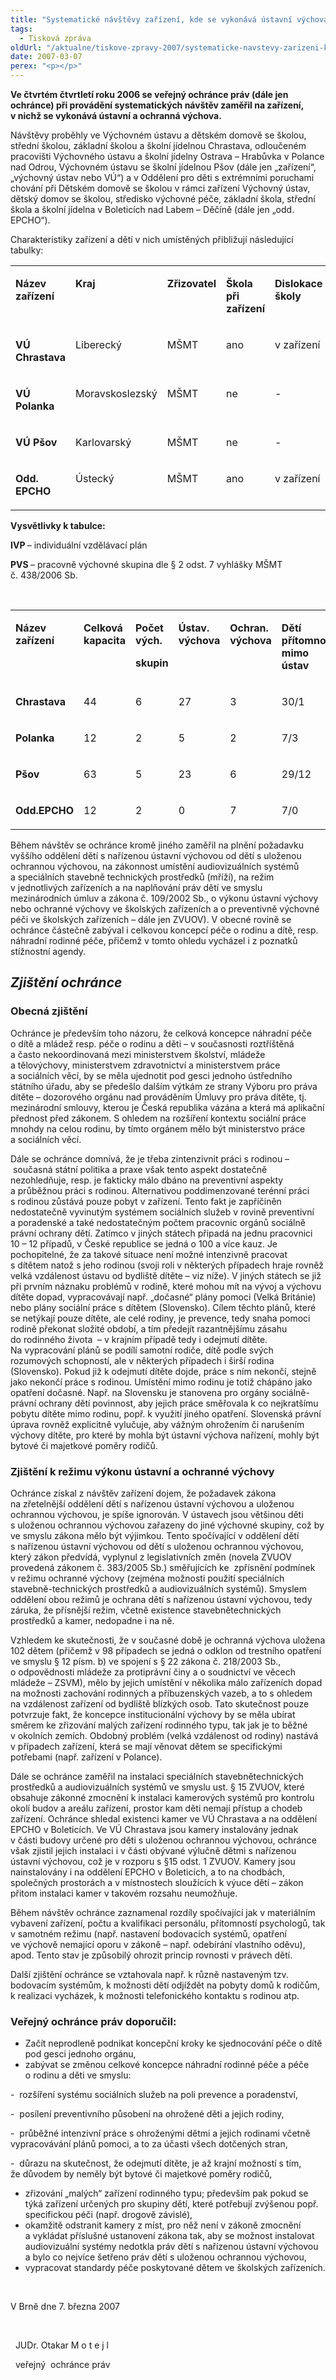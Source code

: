 ```yaml
---
title: "Systematické návštěvy zařízení, kde se vykonává ústavní výchova a ochranná výchova"
tags:
  - Tisková zpráva
oldUrl: "/aktualne/tiskove-zpravy-2007/systematicke-navstevy-zarizeni-kde-se-vykonava-ustavni-vychova-a-ochranna-vychova"
date: 2007-03-07
perex: "<p></p>"
---
```


<!-- imported from the old website -->

<p><b>Ve čtvrtém čtvrtletí roku 2006 se veřejný ochránce práv (dále jen ochránce) při provádění systematických návštěv zaměřil na zařízení, v nichž se vykonává ústavní a ochranná výchova.</b></p><p>Návštěvy proběhly ve Výchovném ústavu a dětském domově se školou, střední školou, základní školou a školní jídelnou Chrastava, odloučeném pracovišti Výchovného ústavu a školní jídelny Ostrava – Hrabůvka v Polance nad Odrou, Výchovném ústavu se školní jídelnou Pšov (dále jen „zařízení“, „výchovný ústav nebo VÚ“) a v Oddělení pro děti s extrémními poruchami chování při Dětském domově se školou v rámci zařízení Výchovný ústav, dětský domov se školou, středisko výchovné péče, základní škola, střední škola a školní jídelna v Boleticích nad Labem – Děčíně (dále jen „odd. EPCHO“).</p><p>Charakteristiky zařízení a dětí v nich umístěných přibližují následující tabulky:</p><p><table><tbody><tr><td valign="top" width="121"><p><b>Název zařízení</b><p></p></p><p></p></td><td valign="top" width="98"><p><b>Kraj</b><p></p></p><p></p></td><td valign="top" width="120"><p><b>Zřizovatel</b><p></p></p><p></p></td><td valign="top" width="84"><p><b>Škola při zařízení</b><p></p></p><p></p></td><td valign="top" width="84"><p><b>Dislokace školy</b><p></p></p><p></p></td><td valign="top" width="79"><p><b>Typ školy</b><p></p></p><p></p></td></tr><tr><td valign="top" width="121"><p><b>VÚ Chrastava</b><p></p></p><p></p></td><td valign="top" width="98"><p>Liberecký</p><p></p><p></p></td><td valign="top" width="120"><p>MŠMT</p><p></p><p></p></td><td valign="top" width="84"><p>ano</p><p></p><p></p></td><td valign="top" width="84"><p>v zařízení</p><p></p><p></p></td><td valign="top" width="79"><p>ZŠ, SŠ</p><p></p><p></p></td></tr><tr><td valign="top" width="121"><p><b>VÚ Polanka</b><p></p></p><p></p></td><td valign="top" width="98"><p>Moravskoslezský</p><p></p><p></p></td><td valign="top" width="120"><p>MŠMT</p><p></p><p></p></td><td valign="top" width="84"><p>ne</p><p></p><p></p></td><td valign="top" width="84"><p>-</p><p></p><p></p></td><td valign="top" width="79"><p>IVP</p><p></p><p></p></td></tr><tr><td valign="top" width="121"><p><b>VÚ Pšov</b><p></p></p><p></p></td><td valign="top" width="98"><p>Karlovarský</p><p></p><p></p></td><td valign="top" width="120"><p>MŠMT</p><p></p><p></p></td><td valign="top" width="84"><p>ne</p><p></p><p></p></td><td valign="top" width="84"><p>-</p><p></p><p></p></td><td valign="top" width="79"><p>PVS</p><p></p><p></p></td></tr><tr><td valign="top" width="121"><p><b>Odd. EPCHO</b><p></p></p><p></p></td><td valign="top" width="98"><p>Ústecký</p><p></p><p></p></td><td valign="top" width="120"><p>MŠMT</p><p></p><p></p></td><td valign="top" width="84"><p>ano</p><p></p><p></p></td><td valign="top" width="84"><p>v zařízení</p><p></p><p></p></td><td valign="top" width="79"><p>ZŠ</p><p></p><p></p></td></tr></tbody></table></p><p><b>Vysvětlivky k tabulce:</b><p></p><p><b>IVP </b>– individuální vzdělávací plán</p><p></p><p></p><p><b>PVS </b>– pracovně výchovné skupina dle § 2 odst. 7 vyhlášky MŠMT č. 438/2006 Sb.</p><p></p><p></p><p></p><p> </p><p></p><p><table><tbody><tr><td valign="top" width="85"><p><b>Název zařízení</b><p></p></p><p></p></td><td valign="top" width="68"><p><b>Celková kapacita</b><p></p></p><p></p></td><td valign="top" width="88"><p><b>Počet vých.</b><p></p><p><b>skupin</b><p></p></p><p></p></p><p></p></td><td valign="top" width="67"><p><b>Ústav. výchova</b><p></p></p><p></p></td><td valign="top" width="66"><p><b>Ochran. výchova</b><p></p></p><p></p></td><td valign="top" width="107"><p><b>Dětí přítomno/ mimo ústav</b><p></p></p><p></p></td><td valign="top" width="52"><p><b>Na útěku</b><p></p></p><p></p></td><td valign="top" width="73"><p><b>Počet</b><p></p><p><b>ped.prac.</b><p></p></p><p></p></p><p></p></td></tr><tr><td valign="top" width="85"><p><b>Chrastava</b><p></p></p><p></p></td><td valign="top" width="68"><p>44</p><p></p><p></p></td><td valign="top" width="88"><p>6</p><p></p><p></p></td><td valign="top" width="67"><p>27</p><p></p><p></p></td><td valign="top" width="66"><p>3</p><p></p><p></p></td><td valign="top" width="107"><p>30/1</p><p></p><p></p></td><td valign="top" width="52"><p>7</p><p></p><p></p></td><td valign="top" width="73"><p>30</p><p></p><p></p></td></tr><tr><td valign="top" width="85"><p><b>Polanka</b><p></p></p><p></p></td><td valign="top" width="68"><p>12</p><p></p><p></p></td><td valign="top" width="88"><p>2</p><p></p><p></p></td><td valign="top" width="67"><p>5</p><p></p><p></p></td><td valign="top" width="66"><p>2</p><p></p><p></p></td><td valign="top" width="107"><p>7/3</p><p></p><p></p></td><td valign="top" width="52"><p>2</p><p></p><p></p></td><td valign="top" width="73"><p>19</p><p></p><p></p></td></tr><tr><td valign="top" width="85"><p><b>Pšov</b><p></p></p><p></p></td><td valign="top" width="68"><p>63</p><p></p><p></p></td><td valign="top" width="88"><p>5</p><p></p><p></p></td><td valign="top" width="67"><p>23</p><p></p><p></p></td><td valign="top" width="66"><p>6</p><p></p><p></p></td><td valign="top" width="107"><p>29/12</p><p></p><p></p></td><td valign="top" width="52"><p>22</p><p></p><p></p></td><td valign="top" width="73"><p>36</p><p></p><p></p></td></tr><tr><td valign="top" width="85"><p><b>Odd.EPCHO</b><p></p></p><p></p></td><td valign="top" width="68"><p>12</p><p></p><p></p></td><td valign="top" width="88"><p>2</p><p></p><p></p></td><td valign="top" width="67"><p>0</p><p></p><p></p></td><td valign="top" width="66"><p>7</p><p></p><p></p></td><td valign="top" width="107"><p>7/0</p><p></p><p></p></td><td valign="top" width="52"><p>0</p><p></p><p></p></td><td valign="top" width="73"><p>32</p><p></p><p></p></td></tr></tbody></table></p><p>Během návštěv se ochránce kromě jiného zaměřil na plnění požadavku vyššího oddělení dětí s nařízenou ústavní výchovou od dětí s uloženou ochrannou výchovou, na zákonnost umístění audiovizuálních systémů a speciálních stavebně technických prostředků (mříží), na režim v jednotlivých zařízeních a na naplňování práv dětí ve smyslu mezinárodních úmluv a zákona č. 109/2002 Sb., o výkonu ústavní výchovy nebo ochranné výchovy ve školských zařízeních a o preventivně výchovné péči ve školských zařízeních – dále jen ZVUOV). V obecné rovině se ochránce částečně zabýval i celkovou koncepcí péče o rodinu a dítě, resp. náhradní rodinné péče, přičemž v tomto ohledu vycházel i z poznatků stížnostní agendy.</p><h2><em><strong>Zjištění ochránce</strong></em></h2><h3><strong>Obecná zjištění</strong></h3><p>Ochránce je především toho názoru, že celková koncepce náhradní péče o dítě a mládež resp. péče o rodinu a děti – v současnosti roztříštěná a často nekoordinovaná mezi ministerstvem školství, mládeže a tělovýchovy, ministerstvem zdravotnictví a ministerstvem práce a sociálních věcí, by se měla ujednotit pod gesci jednoho ústředního státního úřadu, aby se předešlo dalším výtkám ze strany Výboru pro práva dítěte – dozorového orgánu nad prováděním Úmluvy pro práva dítěte, tj. mezinárodní smlouvy, kterou je Česká republika vázána a která má aplikační přednost před zákonem. S ohledem na rozšíření kontextu sociální práce mnohdy na celou rodinu, by tímto orgánem mělo být ministerstvo práce a sociálních věcí.</p><p>Dále se ochránce domnívá, že je třeba zintenzivnit práci s rodinou – současná státní politika a praxe však tento aspekt dostatečně nezohledňuje, resp. je fakticky málo dbáno na preventivní aspekty a průběžnou práci s rodinou. Alternativou poddimenzované terénní práci s rodinou zůstává pouze pobyt v zařízení. Tento fakt je zapříčiněn nedostatečně vyvinutým systémem sociálních služeb v rovině preventivní a poradenské a také nedostatečným počtem pracovnic orgánů sociálně právní ochrany dětí. Zatímco v jiných státech připadá na jednu pracovnici 10 – 12 případů, v České republice se jedná o 100 a více kauz. Je pochopitelné, že za takové situace není možné intenzivně pracovat s dítětem natož s jeho rodinou (svoji roli v některých případech hraje rovněž velká vzdálenost ústavu od bydliště dítěte – viz níže). V jiných státech se již při prvním náznaku problémů v rodině, které mohou mít na vývoj a výchovu dítěte dopad, vypracovávají např. „dočasné“ plány pomoci (Velká Británie) nebo plány sociální práce s dítětem (Slovensko). Cílem těchto plánů, které se netýkají pouze dítěte, ale celé rodiny, je prevence, tedy snaha pomoci rodině překonat složité období, a tím předejít razantnějšímu zásahu do rodinného života  – v krajním případě tedy i odejmutí dítěte. Na vypracování plánů se podílí samotní rodiče, dítě podle svých rozumových schopností, ale v některých případech i širší rodina (Slovensko). Pokud již k odejmutí dítěte dojde, práce s ním nekončí, stejně jako nekončí práce s rodinou. Umístění mimo rodinu je totiž chápáno jako opatření dočasné. Např. na Slovensku je stanovena pro orgány sociálně-právní ochrany dětí povinnost, aby jejich práce směřovala k co nejkratšímu pobytu dítěte mimo rodinu, popř. k využití jiného opatření. Slovenská právní úprava rovněž explicitně vylučuje, aby vážným ohrožením či narušením výchovy dítěte, pro které by mohla být ústavní výchova nařízení, mohly být bytové či majetkové poměry rodičů.<b></b><p></p><h3><strong>Zjištění k režimu výkonu ústavní a ochranné výchovy</strong></h3><p>Ochránce získal z návštěv zařízení dojem, že požadavek zákona na zřetelnější oddělení dětí s nařízenou ústavní výchovou a uloženou ochrannou výchovou, je spíše ignorován. V ústavech jsou většinou děti s uloženou ochrannou výchovou zařazeny do jiné výchovné skupiny, což by ve smyslu zákona mělo být výjimkou. Tento spočívající v oddělení dětí s nařízenou ústavní výchovou od dětí s uloženou ochrannou výchovou, který zákon předvídá, vyplynul z legislativních změn (novela ZVUOV provedená zákonem č. 383/2005 Sb.) směřujících ke  zpřísnění podmínek v režimu ochranné výchovy (zejména možnosti použití speciálních stavebně-technických prostředků a audiovizuálních systémů). Smyslem oddělení obou režimů je ochrana dětí s nařízenou ústavní výchovou, tedy záruka, že přísnější režim, včetně existence stavebnětechnických prostředků a kamer, nedopadne i na ně.</p><p>Vzhledem ke skutečnosti, že v současné době je ochranná výchova uložena 102 dětem (přičemž v 98 případech se jedná o odklon od trestního opatření ve smyslu § 12 písm. b) ve spojení s § 22 zákona č. 218/2003 Sb., o odpovědnosti mládeže za protiprávní činy a o soudnictví ve věcech mládeže – ZSVM), mělo by jejich umístění v několika málo zařízeních dopad na možnosti zachování rodinných a příbuzenských vazeb, a to s ohledem na vzdálenost zařízení od bydliště blízkých osob. Tato skutečnost pouze potvrzuje fakt, že koncepce institucionální výchovy by se měla ubírat směrem ke zřizování malých zařízení rodinného typu, tak jak je to běžné v okolních zemích. Obdobný problém (velká vzdálenost od rodiny) nastává v případech zařízení, která se mají věnovat dětem se specifickými potřebami (např. zařízení v Polance).</p><p>Dále se ochránce zaměřil na instalaci speciálních stavebnětechnických prostředků a audiovizuálních systémů ve smyslu ust. § 15 ZVUOV, které obsahuje zákonné zmocnění k instalaci kamerových systémů pro kontrolu okolí budov a areálu zařízení, prostor kam děti nemají přístup a chodeb zařízení. Ochránce shledal existenci kamer ve VÚ Chrastava a na oddělení EPCHO v Boleticích. Ve VÚ Chrastava jsou kamery instalovány jednak v části budovy určené pro děti s uloženou ochrannou výchovou, ochránce však zjistil jejich instalaci i v části obývané výlučně dětmi s nařízenou ústavní výchovou, což je v rozporu s §15 odst. 1 ZVUOV. Kamery jsou nainstalovány i na oddělení EPCHO v Boleticích, a to na chodbách, společných prostorách a v místnostech sloužících k výuce dětí – zákon přitom instalaci kamer v takovém rozsahu neumožňuje.</p><p>Během návštěv ochránce zaznamenal rozdíly spočívající jak v materiálním vybavení zařízení, počtu a kvalifikaci personálu, přítomností psychologů, tak v samotném režimu (např. nastavení bodovacích systémů, opatření ve výchově nemající oporu v zákoně – např. odebírání vlastního oděvu), apod. Tento stav je způsobilý ohrozit princip rovnosti v právech dětí.</p><p>Další zjištění ochránce se vztahovala např. k různě nastaveným tzv. bodovacím systémům, k možnosti dětí odjíždět na pobyty domů k rodičům, k realizaci vycházek, k možnosti telefonického kontaktu s rodinou atp.</p><h3><strong>Veřejný ochránce práv doporučil:</strong></h3><ul><li>Začít neprodleně podnikat koncepční kroky ke sjednocování péče o dítě pod gesci jednoho orgánu,</li><li>zabývat se změnou celkové koncepce náhradní rodinné péče a péče o rodinu a děti ve smyslu: </li></ul><p>-  rozšíření systému sociálních služeb na poli prevence a poradenství, </p><p>-  posílení preventivního působení na ohrožené děti a jejich rodiny,</p><p>-  průběžné intenzivní práce s ohroženými dětmi a jejich rodinami včetně vypracovávání plánů pomoci, a to za účasti všech dotčených stran,</p><p>-  důrazu na skutečnost, že odejmutí dítěte, je až krajní možností s tím, že důvodem by neměly být bytové či majetkové poměry rodičů,</p><ul><li>zřizování „malých“ zařízení rodinného typu; především pak pokud se týká zařízení určených pro skupiny dětí, které potřebují zvýšenou popř. specifickou péči (např. drogově závislé),</li><li>okamžitě odstranit kamery z míst, pro něž není v zákoně zmocnění a vykládat příslušné ustanovení zákona tak, aby se možnost instalovat audiovizuální systémy nedotkla práv dětí s nařízenou ústavní výchovou a bylo co nejvíce šetřeno práv dětí s uloženou ochrannou výchovou,</li><li>vypracovat standardy péče poskytované dětem ve školských zařízeních.</li></ul><p></p><p></p><p></p><p> </p><p></p><p>V Brně dne 7. března 2007 </p><p></p><p></p><p></p><p> </p><p></p><p>  JUDr. Otakar M o t e j l</p><p></p><p></p><p>  veřejný  ochránce práv </p><p></p><p></p></p><p></p></p><p></p>
